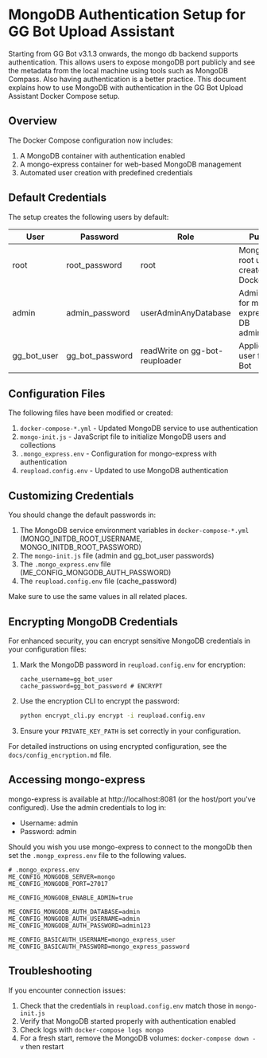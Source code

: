 # MongoDB Authentication Setup for GG Bot Upload Assistant

Starting from GG Bot v3.1.3 onwards, the mongo db backend supports authentication. This allows users to expose mongoDB
port publicly and see the metadata from the local machine using tools such as MongoDB Compass. Also having
authentication is a better practice. This document explains how to use MongoDB with authentication in the GG Bot Upload
Assistant Docker Compose setup.

## Overview

The Docker Compose configuration now includes:

1. A MongoDB container with authentication enabled
2. A mongo-express container for web-based MongoDB management
3. Automated user creation with predefined credentials

## Default Credentials

The setup creates the following users by default:

| User        | Password        | Role                           | Purpose                                            |
|-------------|-----------------|--------------------------------|----------------------------------------------------|
| root        | root_password   | root                           | MongoDB root user created by Docker                |
| admin       | admin_password  | userAdminAnyDatabase           | Admin user for mongo-express and DB administration |
| gg_bot_user | gg_bot_password | readWrite on gg-bot-reuploader | Application user for GG Bot                        |

## Configuration Files

The following files have been modified or created:

1. `docker-compose-*.yml` - Updated MongoDB service to use authentication
2. `mongo-init.js` - JavaScript file to initialize MongoDB users and collections
3. `.mongo_express.env` - Configuration for mongo-express with authentication
4. `reupload.config.env` - Updated to use MongoDB authentication

## Customizing Credentials

You should change the default passwords in:

1. The MongoDB service environment variables in `docker-compose-*.yml` (MONGO_INITDB_ROOT_USERNAME,
   MONGO_INITDB_ROOT_PASSWORD)
2. The `mongo-init.js` file (admin and gg_bot_user passwords)
3. The `.mongo_express.env` file (ME_CONFIG_MONGODB_AUTH_PASSWORD)
4. The `reupload.config.env` file (cache_password)

Make sure to use the same values in all related places.

## Encrypting MongoDB Credentials

For enhanced security, you can encrypt sensitive MongoDB credentials in your configuration files:

1. Mark the MongoDB password in `reupload.config.env` for encryption:
   ```
   cache_username=gg_bot_user
   cache_password=gg_bot_password # ENCRYPT
   ```

2. Use the encryption CLI to encrypt the password:
   ```bash
   python encrypt_cli.py encrypt -i reupload.config.env
   ```

3. Ensure your `PRIVATE_KEY_PATH` is set correctly in your configuration.

For detailed instructions on using encrypted configuration, see the `docs/config_encryption.md` file.

## Accessing mongo-express

mongo-express is available at http://localhost:8081 (or the host/port you've configured).
Use the admin credentials to log in:

- Username: admin
- Password: admin

Should you wish you use mongo-express to connect to the mongoDb then set the `.mongp_express.env` file to the following
values.

```
# .mongo_express.env
ME_CONFIG_MONGODB_SERVER=mongo
ME_CONFIG_MONGODB_PORT=27017

ME_CONFIG_MONGODB_ENABLE_ADMIN=true

ME_CONFIG_MONGODB_AUTH_DATABASE=admin
ME_CONFIG_MONGODB_AUTH_USERNAME=admin
ME_CONFIG_MONGODB_AUTH_PASSWORD=admin123

ME_CONFIG_BASICAUTH_USERNAME=mongo_express_user
ME_CONFIG_BASICAUTH_PASSWORD=mongo_express_password
```

## Troubleshooting

If you encounter connection issues:

1. Check that the credentials in `reupload.config.env` match those in `mongo-init.js`
2. Verify that MongoDB started properly with authentication enabled
3. Check logs with `docker-compose logs mongo`
4. For a fresh start, remove the MongoDB volumes: `docker-compose down -v` then restart
